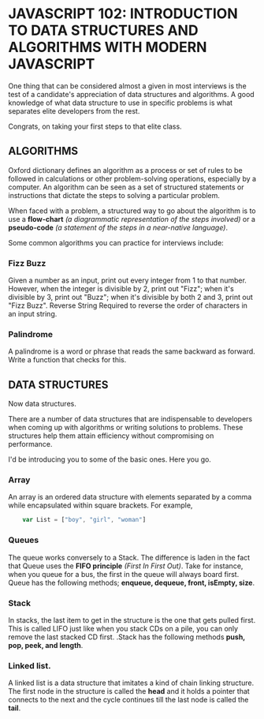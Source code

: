 # JAVASCRIPT 102: INTRODUCTION TO DATA STRUCTURES AND ALGORITHMS WITH MODERN JAVASCRIPT

One thing that can be considered almost a given in most interviews is the test of a candidate's appreciation of data structures and algorithms. A good knowledge of what data structure to use in specific problems is what separates elite developers from the rest.

Congrats, on taking your first steps to that elite class.

## ALGORITHMS

Oxford dictionary defines an algorithm as a process or set of rules to be followed in calculations or other problem-solving operations, especially by a computer. An algorithm can be seen as a set of structured statements or instructions that dictate the steps to solving a particular problem.

When faced with a problem, a structured way to go about the algorithm is to use a **flow-chart** *(a diagrammatic representation of the steps involved)* or a **pseudo-code** *(a statement of the steps in a near-native language)*. 

Some common algorithms you can practice for interviews include:

### Fizz Buzz
Given a number as an input, print out every integer from 1 to that number. However, when the integer is divisible by 2, print out "Fizz"; when it's divisible by 3, print out "Buzz"; when it's divisible by both 2 and 3, print out "Fizz Buzz".
Reverse String
Required to reverse the order of characters in an input string.

### Palindrome
A palindrome is a word or phrase that reads the same backward as forward. Write a function that checks for this.

## DATA STRUCTURES

Now data structures.

There are a number of data structures that are indispensable to developers when coming up with algorithms or writing solutions to problems. These structures help them attain efficiency without compromising on performance.

I'd be introducing you to some of the basic ones. Here you go.

### Array

An array is an ordered data structure with elements separated by a comma while encapsulated within square brackets. For example, 

```javascript
    var List = ["boy", "girl", "woman"]
```
### Queues

The queue works conversely to a Stack. The difference is laden in the fact that Queue uses the **FIFO principle** *(First In First Out)*. Take for instance, when you queue for a bus, the first in the queue will always board first. Queue has the following methods; **enqueue, dequeue, front, isEmpty, size**.

### Stack

In stacks, the last item to get in the structure is the one that gets pulled first. This is called LIFO just like when you stack CDs on a pile, you can only remove the last stacked CD first.
.Stack has the following methods **push, pop, peek, and length**.

### Linked list.

A linked list is a data structure that imitates a kind of chain linking structure. The first node in the structure is called the **head** and it holds a pointer that connects to the next and the cycle continues till the last node is called the **tail**.
